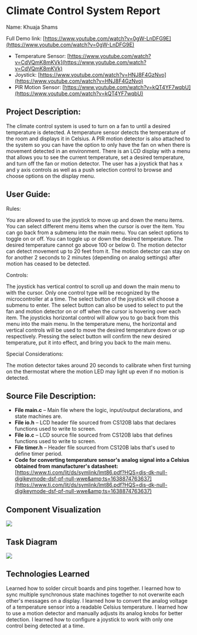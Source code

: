 # Climate Control System Report

Name: Khuaja Shams

Full Demo link: [https://www.youtube.com/watch?v=0gW-LnDFG9E](https://www.youtube.com/watch?v=0gW-LnDFG9E)
- Temperature Sensor: [https://www.youtube.com/watch?v=CdVQmK8mKVk](https://www.youtube.com/watch?v=CdVQmK8mKVk)
- Joystick: [https://www.youtube.com/watch?v=HNJ8F4GzNvo](https://www.youtube.com/watch?v=HNJ8F4GzNvo)
- PIR Motion Sensor: [https://www.youtube.com/watch?v=kQT4YF7wqbU](https://www.youtube.com/watch?v=kQT4YF7wqbU)

## Project Description:

The climate control system is used to turn on a fan to until a desired temperature is detected. A temperature sensor detects the temperature of the room and displays it in Celsius. A PIR motion detector is also attached to the system so you can have the option to only have the fan on when there is movement detected in an environment. There is an LCD display with a menu that allows you to see the current temperature, set a desired temperature, and turn off the fan or motion detector. The user has a joystick that has x and y axis controls as well as a push selection control to browse and choose options on the display menu.

## User Guide:

Rules:

You are allowed to use the joystick to move up and down the menu items. You can select different menu items when the cursor is over the item. You can go back from a submenu into the main menu. You can select options to toggle on or off. You can toggle up or down the desired temperature. The desired temperature cannot go above 100 or below 0. The motion detector can detect movement up to 20 feet from it. The motion detector can stay on for another 2 seconds to 2 minutes (depending on analog settings) after motion has ceased to be detected.

Controls:

The joystick has vertical control to scroll up and down the main menu to with the cursor. Only one control type will be recognized by the microcontroller at a time. The select button of the joystick will choose a submenu to enter. The select button can also be used to select to put the fan and motion detector on or off when the cursor is hovering over each item. The joysticks horizontal control will allow you to go back from this menu into the main menu. In the temperature menu, the horizontal and vertical controls will be used to move the desired temperature down or up respectively. Pressing the select button will confirm the new desired temperature, put it into effect, and bring you back to the main menu.

Special Considerations:

The motion detector takes around 20 seconds to calibrate when first turning on the thermostat where the motion LED may light up even if no motion is detected.

## Source File Description:

- **File main.c** – Main file where the logic, input/output declarations, and state machines are.
- **File io.h** – LCD header file sourced from CS120B labs that declares functions used to write to screen.
- **File io.c** – LCD source file sourced from CS120B labs that defines functions used to write to screen.
- **File timer.h** – Header file sourced from CS120B labs that&#39;s used to define timer period.
- **Code for converting temperature sensor&#39;s analog signal into a Celsius obtained from manufacturer&#39;s datasheet:** [https://www.ti.com/lit/ds/symlink/lmt86.pdf?HQS=dis-dk-null-digikeymode-dsf-pf-null-wwe&amp;ts=1638874763637](https://www.ti.com/lit/ds/symlink/lmt86.pdf?HQS=dis-dk-null-digikeymode-dsf-pf-null-wwe&amp;ts=1638874763637)

## Component Visualization

![](RackMultipart20220514-1-wyrdph_html_9993e1613a80a18f.jpg)

## Task Diagram

![](RackMultipart20220514-1-wyrdph_html_c3338c645ea51e26.png)

## Technologies Learned

Learned how to solder circuit boards and pins together. I learned how to sync multiple synchronous state machines together to not overwrite each other&#39;s messages on a display. I learned how to convert the analog voltage of a temperature sensor into a readable Celsius temperature. I learned how to use a motion detector and manually adjusts its analog knobs for better detection. I learned how to configure a joystick to work with only one control being detected at a time.
